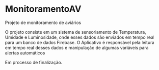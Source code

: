 # MonitoramentoAV

Projeto de monitoramento de aviários

O projeto consiste em um sistema de sensoriamento de Temperatura, Umidade e Luminosidade, onde esses dados são enviados em tempo real para um banco de dados Firebase.
O Aplicativo é responsável pela leitura em tempo real desses dados e manipulação de algumas variáveis para alertas automáticos

Em processo de finalização.

